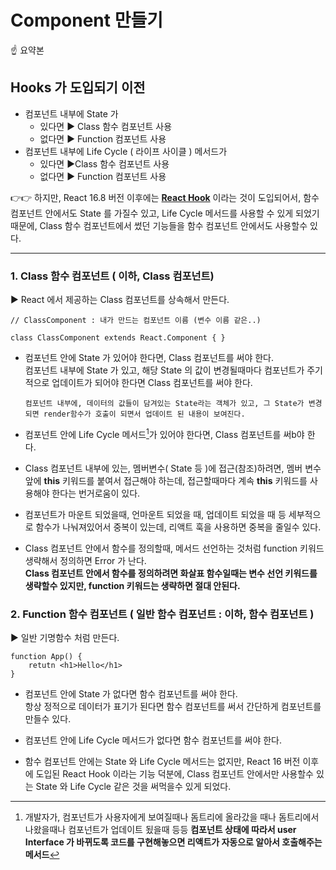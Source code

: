 # Component 만들기 

☝ 요약본

## Hooks 가 도입되기 이전

- 컴포넌트 내부에 State 가 
  - 있다면 ▶ Class 함수 컴포넌트 사용
  - 없다면 ▶ Function 컴포넌트 사용
- 컴포넌트 내부에 Life Cycle ( 라이프 사이클 ) 메서드가
  - 있다면 ▶Class 함수 컴포넌트 사용
  - 없다면 ▶ Function 컴포넌트 사용

👉👉 하지만, React 16.8 버전 이후에는 **<u>React Hook</u>** 이라는 것이 도입되어서, 함수 컴포넌트 안에서도 State 를 가질수 있고, Life Cycle 메서드를 사용할 수 있게 되었기 때문에, Class 함수 컴포넌트에서 썼던 기능들을 함수 컴포넌트 안에서도 사용할수 있다.  

---

### 1. Class 함수 컴포넌트 ( 이하, Class 컴포넌트)

▶ React 에서 제공하는 Class 컴포넌트를 상속해서 만든다.

```react
// ClassComponent : 내가 만드는 컴포넌트 이름 (변수 이름 같은..)

class ClassComponent extends React.Component { } 

```

- 컴포넌트 안에 State 가 있어야 한다면, Class 컴포넌트를 써야 한다. <br>컴포넌트 내부에 State 가 있고,  해당 State 의 값이 변경될때마다 컴포넌트가 주기적으로 업데이트가 되어야 한다면 Class 컴포넌트를 써야 한다. 

  `컴포넌트 내부에, 데이터의 값들이 담겨있는 State라는 객체가 있고, 그 State가 변경되면 render함수가 호출이 되면서 업데이트 된 내용이 보여진다.  `

- 컴포넌트 안에 Life Cycle 메서드[^1]가 있어야 한다면, Class 컴포넌트를 써b야 한다.

  [^1]: 개발자가,  컴포넌트가 사용자에게 보여질때나 돔트리에 올라갔을 때나 돔트리에서 나왔을때나 컴포넌트가 업데이트 됬을때 등등 **컴포넌트 상태에 따라서 user Interface 가 바뀌도록 코드를 구현해놓으면 리액트가 자동으로 알아서 호출해주는 메서드** 

- Class 컴포넌트 내부에 있는, 멤버변수( State 등 )에 접근(참조)하려면, 멤버 변수 앞에 **this** 키워드를 붙여서 접근해야 하는데, 접근할때마다 계속 **this** 키워드를 사용해야 한다는 번거로움이 있다. 

  

- 컴포넌트가 마운트 되었을때, 언마운트 되었을 때, 업데이트 되었을 때 등 세부적으로 함수가 나눠져있어서 중복이 있는데, 리액트 훅을 사용하면 중복을 줄일수 있다. 




- Class 컴포넌트 안에서 함수를 정의할때, 메서드 선언하는 것처럼 function 키워드 생략해서 정의하면 Error 가 난다. <br>**Class 컴포넌트 안에서 함수를 정의하려면 화살표 함수일때는 변수 선언 키워드를 생략할수 있지만, function 키워드는 생략하면 절대 안된다.** 

### 2. Function 함수 컴포넌트 ( 일반 함수 컴포넌트 : 이하, 함수 컴포넌트 )

▶ 일반 기명함수 처럼 만든다. 

```react
function App() { 
    retutn <h1>Hello</h1>
}
```

- 컴포넌트 안에 State 가 없다면 함수 컴포넌트를 써야 한다. <br>항상 정적으로 데이터가 표기가 된다면 함수 컴포넌트를 써서 간단하게 컴포넌트를 만들수 있다. 

- 컴포넌트 안에 Life Cycle 메서드가 없다면 함수 컴포넌트를 써야 한다. 

- 함수 컴포넌트 안에는 State 와 Life Cycle 메서드는 없지만, React 16 버전 이후에 도입된 React Hook 이라는 기능 덕분에, Class 컴포넌트 안에서만 사용할수 있는 State 와 Life Cycle 같은 것을 써먹을수 있게 되었다. 

  